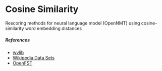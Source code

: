 # Cosine Similarity

Rescoring methods for neural language model (OpenNMT) using cosine-similarity word embedding distances

#####  References
- [wvlib](https://github.com/spyysalo/wvlib)
- [Wikipedia Data Sets](http://www.cs.pomona.edu/~dkauchak/simplification/)
- [OpenFST](http://www.openfst.org/twiki/bin/view/FST/WebHome) 

